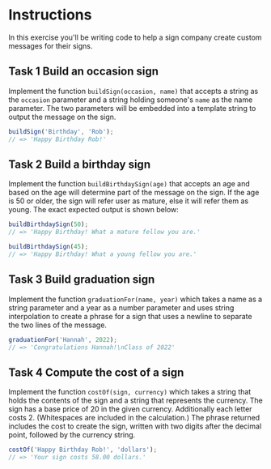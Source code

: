 # Instructions
In this exercise you'll be writing code to help a sign company create custom messages for their signs.

## Task 1 Build an occasion sign
Implement the function `buildSign(occasion, name)` that accepts a string as the `occasion` parameter and a string holding someone's `name` as the name parameter. The two parameters will be embedded into a template string to output the message on the sign.
```js
buildSign('Birthday', 'Rob');
// => 'Happy Birthday Rob!'
```

## Task 2 Build a birthday sign
Implement the function `buildBirthdaySign(age)` that accepts an age and based on the age will determine part of the message on the sign. If the age is 50 or older, the sign will refer user as mature, else it will refer them as young. The exact expected output is shown below:
```js
buildBirthdaySign(50);
// => 'Happy Birthday! What a mature fellow you are.'

buildBirthdaySign(45);
// => 'Happy Birthday! What a young fellow you are.'
```

## Task 3 Build graduation sign
Implement the function `graduationFor(name, year)` which takes a name as a string parameter and a year as a number parameter and uses string interpolation to create a phrase for a sign that uses a newline to separate the two lines of the message.
```js
graduationFor('Hannah', 2022);
// => 'Congratulations Hannah!\nClass of 2022'
```

## Task 4 Compute the cost of a sign
Implement the function `costOf(sign, currency)` which takes a string that holds the contents of the sign and a string that represents the currency. The sign has a base price of 20 in the given currency. Additionally each letter costs 2. (Whitespaces are included in the calculation.) The phrase returned includes the cost to create the sign, written with two digits after the decimal point, followed by the currency string.
```js
costOf('Happy Birthday Rob!', 'dollars');
// => 'Your sign costs 58.00 dollars.'
```